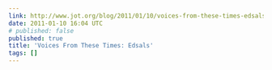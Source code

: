 ```yaml
---
link: http://www.jot.org/blog/2011/01/10/voices-from-these-times-edsals/
date: 2011-01-10 16:04 UTC
# published: false
published: true
title: 'Voices From These Times: Edsals'
tags: []
---
```



